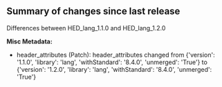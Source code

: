 ## Summary of changes since last release

Differences between HED_lang_1.1.0 and HED_lang_1.2.0

**Misc Metadata:**
 - header_attributes (Patch): header_attributes changed from {'version': '1.1.0', 'library': 'lang', 'withStandard': '8.4.0', 'unmerged': 'True'} to {'version': '1.2.0', 'library': 'lang', 'withStandard': '8.4.0', 'unmerged': 'True'}
